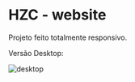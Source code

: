 # HZC - website

Projeto feito totalmente responsivo.

Versão Desktop:

![desktop](https://user-images.githubusercontent.com/71856252/158857945-6e217348-31cd-4b46-8350-d7d2a84dc3f2.PNG)


